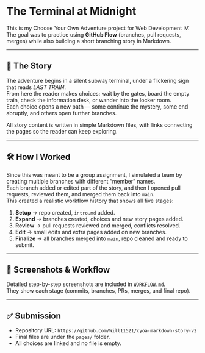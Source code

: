 # The Terminal at Midnight

This is my Choose Your Own Adventure project for Web Development IV.  
The goal was to practice using **GitHub Flow** (branches, pull requests, merges) while also building a short branching story in Markdown.

---

## 🌌 The Story

The adventure begins in a silent subway terminal, under a flickering sign that reads *LAST TRAIN*.  
From here the reader makes choices: wait by the gates, board the empty train, check the information desk, or wander into the locker room.  
Each choice opens a new path — some continue the mystery, some end abruptly, and others open further branches.

All story content is written in simple Markdown files, with links connecting the pages so the reader can keep exploring.

---

## 🛠️ How I Worked

Since this was meant to be a group assignment, I simulated a team by creating multiple branches with different “member” names.  
Each branch added or edited part of the story, and then I opened pull requests, reviewed them, and merged them back into `main`.  
This created a realistic workflow history that shows all five stages:

1. **Setup** → repo created, `intro.md` added.  
2. **Expand** → branches created, choices and new story pages added.  
3. **Review** → pull requests reviewed and merged, conflicts resolved.  
4. **Edit** → small edits and extra pages added on new branches.  
5. **Finalize** → all branches merged into `main`, repo cleaned and ready to submit.

---

## 📸 Screenshots & Workflow

Detailed step-by-step screenshots are included in [`WORKFLOW.md`](WORKFLOW.md).  
They show each stage (commits, branches, PRs, merges, and final repo).

---

## ✅ Submission

- Repository URL: `https://github.com/Will11521/cyoa-markdown-story-v2`  
- Final files are under the `pages/` folder.  
- All choices are linked and no file is empty.